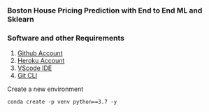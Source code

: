 ### Boston House Pricing Prediction with End to End ML and Sklearn
### Software and other Requirements
1. [Github Account](https://github.com)
2. [Heroku Account](https://heroku.com)
3. [VScode IDE](https://code.visualstudio.com/)
4. [Git CLI](https://git-scm.com/downloads)

Create a new environment
```
conda create -p venv python==3.7 -y

```